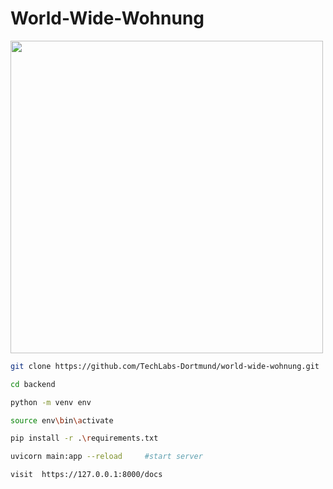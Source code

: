 # World-Wide-Wohnung
<p>
  <img src="(https://user-images.githubusercontent.com/96614838/218120318-8bce4c1e-897a-48f9-ae26-a06eaaad088c.jpg" width="500">
</p>

```bash
git clone https://github.com/TechLabs-Dortmund/world-wide-wohnung.git

cd backend

python -m venv env 

source env\bin\activate 

pip install -r .\requirements.txt

uvicorn main:app --reload     #start server 

visit  https://127.0.0.1:8000/docs 
